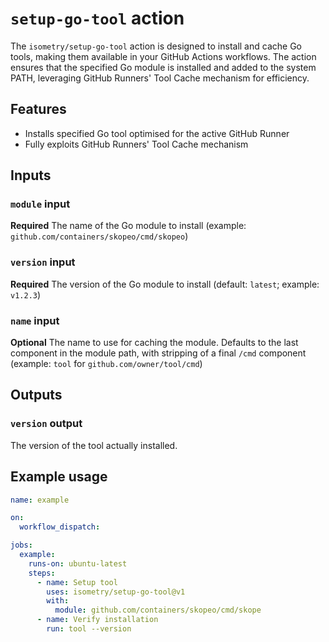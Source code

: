 # `setup-go-tool` action

The `isometry/setup-go-tool` action is designed to install and cache Go tools, making them available in your GitHub Actions workflows.
The action ensures that the specified Go module is installed and added to the system PATH, leveraging GitHub Runners' Tool Cache mechanism for efficiency.

## Features

* Installs specified Go tool optimised for the active GitHub Runner
* Fully exploits GitHub Runners' Tool Cache mechanism

## Inputs

### `module` input

**Required** The name of the Go module to install (example: `github.com/containers/skopeo/cmd/skopeo`)

### `version` input

**Required** The version of the Go module to install (default: `latest`; example: `v1.2.3`)

### `name` input

**Optional** The name to use for caching the module. Defaults to the last component in the module path, with stripping of a final `/cmd` component (example: `tool` for `github.com/owner/tool/cmd`)

## Outputs

### `version` output

The version of the tool actually installed.

## Example usage

```yaml
name: example

on:
  workflow_dispatch:

jobs:
  example:
    runs-on: ubuntu-latest
    steps:
      - name: Setup tool
        uses: isometry/setup-go-tool@v1
        with:
          module: github.com/containers/skopeo/cmd/skope
      - name: Verify installation
        run: tool --version
